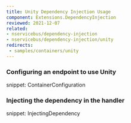 ```yaml
---
title: Unity Dependency Injection Usage
component: Extensions.DependencyInjection
reviewed: 2021-12-07
related:
- nservicebus/dependency-injection
- nservicebus/dependency-injection/unity
redirects:
 - samples/containers/unity
---
```


### Configuring an endpoint to use Unity

snippet: ContainerConfiguration


### Injecting the dependency in the handler

snippet: InjectingDependency
